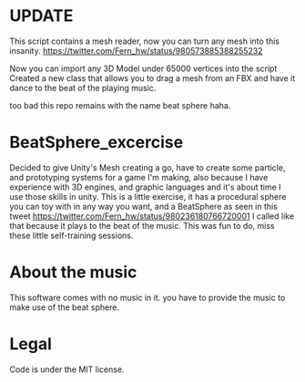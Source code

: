 
# UPDATE
This script contains a mesh reader, now you can turn any mesh into this insanity. 
https://twitter.com/Fern_hw/status/980573885388255232

Now you can import any 3D Model under 65000 vertices into the script
Created a new class that allows you to drag a mesh from an FBX and have it dance to the beat of the playing music.

too bad this repo remains with the name beat sphere haha.


# BeatSphere_excercise
Decided to give Unity's Mesh creating a go, have to create some particle, and prototyping systems for a game I'm making, also because I have experience with 3D engines, and graphic languages and it's about time I use those skills in unity. This is a little exercise, it has a procedural sphere you can toy with in any way you want, and a BeatSphere as seen in this tweet https://twitter.com/Fern_hw/status/980236180766720001 I called like that because it plays to the beat of the music. This was fun to do, miss these little self-training sessions.

# About the music

This software comes with no music in it. you have to provide the music to make use of the beat sphere.

# Legal

Code is under the MIT license.
